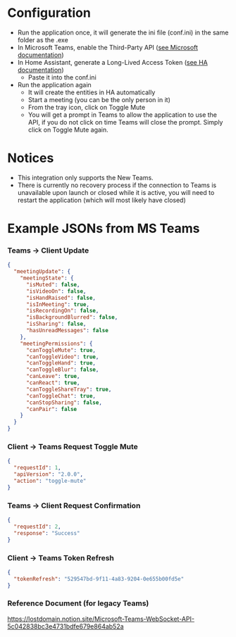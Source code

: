 # Configuration
- Run the application once, it will generate the ini file (conf.ini) in the same folder as the .exe
- In Microsoft Teams, enable the Third-Party API ([see Microsoft documentation](https://support.microsoft.com/en-us/office/connect-to-third-party-devices-in-microsoft-teams-aabca9f2-47bb-407f-9f9b-81a104a883d6?storagetype=live))
- In Home Assistant, generate a Long-Lived Access Token ([see HA documentation](https://developers.home-assistant.io/docs/auth_api/#long-lived-access-token))
  - Paste it into the conf.ini
- Run the application again
  - It will create the entities in HA automatically 
  - Start a meeting (you can be the only person in it)
  - From the tray icon, click on Toggle Mute
  - You will get a prompt in Teams to allow the application to use the API, if you do not click on time Teams will close the prompt. Simply click on Toggle Mute again.

# Notices
- This integration only supports the New Teams.
- There is currently no recovery process if the connection to Teams is unavailable upon launch or closed while it is active, you will need to restart the application (which will most likely have closed)

# Example JSONs from MS Teams
### Teams -> Client Update
```json
{
  "meetingUpdate": {
    "meetingState": {
      "isMuted": false,
      "isVideoOn": false,
      "isHandRaised": false,
      "isInMeeting": true,
      "isRecordingOn": false,
      "isBackgroundBlurred": false,
      "isSharing": false,
      "hasUnreadMessages": false
    },
    "meetingPermissions": {
      "canToggleMute": true,
      "canToggleVideo": true,
      "canToggleHand": true,
      "canToggleBlur": false,
      "canLeave": true,
      "canReact": true,
      "canToggleShareTray": true,
      "canToggleChat": true,
      "canStopSharing": false,
      "canPair": false
    }
  }
}
```

### Client -> Teams Request Toggle Mute
```json
{
  "requestId": 1,
  "apiVersion": "2.0.0",
  "action": "toggle-mute"
}
```

### Teams -> Client Request Confirmation
```json
{
  "requestId": 2,
  "response": "Success"
}
```

### Client -> Teams Token Refresh
```json
{
  "tokenRefresh": "529547bd-9f11-4a83-9204-0e655b00fd5e"
}
```

### Reference Document (for legacy Teams)
https://lostdomain.notion.site/Microsoft-Teams-WebSocket-API-5c042838bc3e4731bdfe679e864ab52a